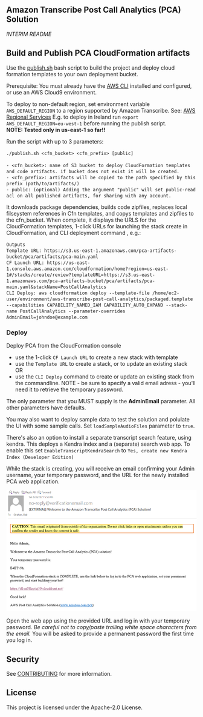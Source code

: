 ## Amazon Transcribe Post Call Analytics (PCA) Solution

*INTERIM README*

## Build and Publish PCA CloudFormation artifacts

Use the [publish.sh](./publish.sh) bash script to build the project and deploy cloud formation templates to your own deployment bucket. 

Prerequisite: You must already have the [AWS CLI](https://docs.aws.amazon.com/cli/latest/userguide/cli-chap-install.html) installed and configured, or use an AWS Cloud9 environment.

To deploy to non-default region, set environment variable `AWS_DEFAULT_REGION` to a region supported by Amazon Transcribe. See: [AWS Regional Services](https://aws.amazon.com/about-aws/global-infrastructure/regional-product-services/) 
E.g. to deploy in Ireland run `export AWS_DEFAULT_REGION=eu-west-1` before running the publish script.  
**NOTE: Tested only in us-east-1 so far!!**

Run the script with up to 3 parameters:
```
./publish.sh <cfn_bucket> <cfn_prefix> [public]

- <cfn_bucket>: name of S3 bucket to deploy CloudFormation templates and code artifacts. if bucket does not exist it will be created.
- <cfn_prefix>: artifacts will be copied to the path specified by this prefix (path/to/artifacts/)
- public: (optional) Adding the argument "public" will set public-read acl on all published artifacts, for sharing with any account.
```

It downloads package dependencies, builds code zipfiles, replaces local filseystem references in Cfn templates, and copys templates and zipfiles to the cfn_bucket. 
When complete, it displays the URLS for the CloudFormation templates, 1-click URLs for launching the stack create in CloudFormation, and CLI deployment command , e.g.:
```
Outputs
Template URL: https://s3.us-east-1.amazonaws.com/pca-artifacts-bucket/pca/artifacts/pca-main.yaml
CF Launch URL: https://us-east-1.console.aws.amazon.com/cloudformation/home?region=us-east-1#/stacks/create/review?templateURL=https://s3.us-east-1.amazonaws.com/pca-artifacts-bucket/pca/artifacts/pca-main.yaml&stackName=PostCallAnalytics
CLI Deploy: aws cloudformation deploy --template-file /home/ec2-user/environment/aws-transcribe-post-call-analytics/packaged.template --capabilities CAPABILITY_NAMED_IAM CAPABILITY_AUTO_EXPAND --stack-name PostCallAnalytics --parameter-overrides AdminEmail=johndoe@example.com
```


### Deploy

Deploy PCA from the CloudFormation console
- use the 1-click `CF Launch URL` to create a new stack with template  
- use the `Template URL` to create a stack, or to update an existing stack  
OR  
- use the `CLI Deploy` command to create or update an existing stack from the commandline. NOTE - be sure to specify a valid email adress - you'll need it to retrieve the temporary password.

The only parameter that you MUST supply is the **AdminEmail** parameter. All other parameters have defaults.

You may also want to deploy sample data to test the solution and polulate the UI with some sample calls. Set `loadSampleAudioFiles` parameter to `true`.
  
There's also an option to install a separate transcript search feature, using kendra. This deploys a Kendra index and a (separate) 
search web app. To enable this set `EnableTranscriptKendraSearch` to `Yes, create new Kendra Index (Developer Edition)`
  
While the stack is creating, you will receive an email confirming your Admin username, your temporary password, and the URL for the newly installed PCA web application.

![VerificationEmail](images/verificationEmail.png)

Open the web app using the provided URL and log in with your temporary password. *Be careful not to copy/paste trailing white space characters from the email.*
You will be asked to provide a permanent password the first time you log in.



## Security

See [CONTRIBUTING](CONTRIBUTING.md#security-issue-notifications) for more information.

## License

This project is licensed under the Apache-2.0 License.

